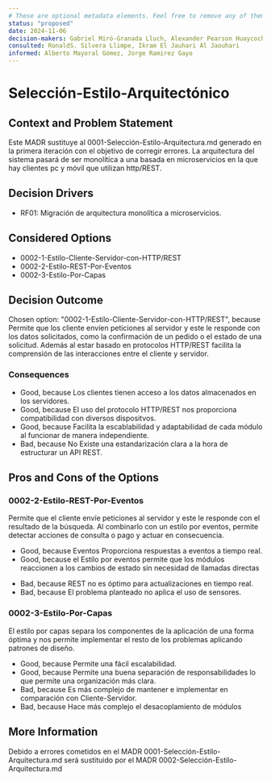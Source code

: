 ```yaml
---
# These are optional metadata elements. Feel free to remove any of them.
status: "proposed"
date: 2024-11-06
decision-makers: Gabriel Miró-Granada Lluch, Alexander Pearson Huaycochea
consulted: RonaldS. Silvera Llimpe, Ikram El Jauhari Al Jaouhari
informed: Alberto Mayoral Gómez, Jorge Ramirez Gayo
---
```


# Selección-Estilo-Arquitectónico

## Context and Problem Statement

Este MADR sustituye al 0001-Selección-Estilo-Arquitectura.md generado en la primera iteración con el objetivo de corregir errores.
La arquitectura del sistema pasará de ser monolítica a una basada en microservicios en la que hay clientes pc y móvil que utilizan http/REST.

<!-- This is an optional element. Feel free to remove. -->
## Decision Drivers

* RF01: Migración de arquitectura monolítica a microservicios.

## Considered Options

* 0002-1-Estilo-Cliente-Servidor-con-HTTP/REST
* 0002-2-Estilo-REST-Por-Eventos
* 0002-3-Estilo-Por-Capas

## Decision Outcome

Chosen option: "0002-1-Estilo-Cliente-Servidor-con-HTTP/REST", because Permite que los cliente envíen peticiones al servidor y este le responde con los datos solicitados, como la confirmación de un pedido o el estado de una solicitud. Además al estar basado en protocolos HTTP/REST facilita la comprensión de las interacciones entre el cliente y servidor.

<!-- This is an optional element. Feel free to remove. -->
### Consequences

* Good, because Los clientes tienen acceso a los datos almacenados en los servidores.
* Good, because El uso del protocolo HTTP/REST nos proporciona compatibilidad con diversos dispositvos.
* Good, because Facilita la escablabilidad y adaptabilidad de cada módulo al funcionar de manera independiente.
* Bad, because No Existe una estandarización clara a la hora de estructurar un API REST.

<!-- This is an optional element. Feel free to remove. -->

<!-- This is an optional element. Feel free to remove. -->
## Pros and Cons of the Options

### 0002-2-Estilo-REST-Por-Eventos

<!-- This is an optional element. Feel free to remove. -->
Permite que el cliente envíe peticiones al servidor y este le responde con el resultado de la búsqueda. Al combinarlo con un estilo por eventos, permite detectar acciones de consulta o pago y actuar en consecuencia.

* Good, because Eventos Proporciona respuestas a eventos a tiempo real.
* Good, because el Estilo por eventos permite que los módulos reaccionen a los cambios de estado sin necesidad de llamadas directas
<!-- use "neutral" if the given argument weights neither for good nor bad -->
* Bad, because REST no es óptimo para actualizaciones en tiempo real.
* Bad, because El problema planteado no aplica el uso de sensores.

### 0002-3-Estilo-Por-Capas

El estilo por capas separa los componentes de la aplicación de una forma óptima y nos permite implementar el resto de los problemas aplicando patrones de diseño.

* Good, because Permite una fácil escalabilidad.
* Good, because Permite una buena separación de responsabilidades lo que permite una organización más clara.
* Bad, because Es más complejo de mantener e implementar en comparación con Cliente-Servidor.
* Bad, because Hace más complejo el desacoplamiento de módulos
<!-- This is an optional element. Feel free to remove. -->
## More Information

Debido a errores cometidos en el MADR 0001-Selección-Estilo-Arquitectura.md
será sustituido por el MADR 0002-Selección-Estilo-Arquitectura.md
